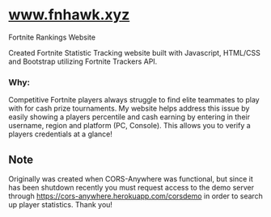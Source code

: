 # www.fnhawk.xyz
Fortnite Rankings Website

Created Fortnite Statistic Tracking website built with Javascript, HTML/CSS and Bootstrap utilizing Fortnite Trackers API.

### Why:
Competitive Fortnite players always struggle to find elite teammates to play with for cash prize tournaments. My website helps address this issue by easily showing a players percentile and cash earning by entering in their username, region and platform (PC, Console). This allows you to verify a players credentials at a glance!

## Note
Originally was created when CORS-Anywhere was functional, but since it has been shutdown recently you must request access to the demo server through
https://cors-anywhere.herokuapp.com/corsdemo in order to search up player statistics. Thank you!
